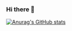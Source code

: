 ### Hi there 👋

[![Anurag's GitHub stats](https://github-readme-stats.vercel.app/api?username=NoelOsiro&show_icons=true)](https://github.com/NoelOsiro/github-readme-stats)
<!--
**NoelOsiro/NoelOsiro** is a ✨ _special_ ✨ repository because its `README.md` (this file) appears on your GitHub profile.

Here are some ideas to get you started:

- 🔭 I’m currently working on ...
- 🌱 I’m currently learning ...
- 👯 I’m looking to collaborate on ...
- 🤔 I’m looking for help with ...
- 💬 Ask me about ...
- 📫 How to reach me: ...
- 😄 Pronouns: ...
- ⚡ Fun fact: ...
-->
